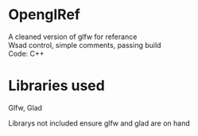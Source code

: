 # OpenglRef
A cleaned version of glfw for referance     
Wsad control, simple comments, passing build    
Code: C++

# Libraries used

Glfw,
Glad

Librarys not included ensure glfw and glad are on hand

